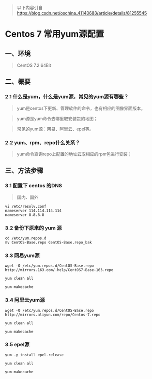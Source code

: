 > 以下内容引自 https://blog.csdn.net/oschina_41140683/article/details/81255545


# Centos 7 常用yum源配置
## 一、环境
> CentOS 7.2 64Bit

## 二、概要
### 2.1 什么是yum，什么是yum源，常见的yum源有哪些？
> yum是centos下更新、管理软件的命令，也有相应的图像界面版本。

> yum源是yum命令去哪里取安装包的地图；

> 常见的yum源：网易、阿里云、epel等。

### 2.2 yum、rpm、repo什么关系？
> yum命令查询repo上配置的地址云取相应的rpm包进行安装；

## 三、方法步骤
### 3.1 配置下 centos 的DNS
> 国内、国外

```
vi /etc/resolv.conf
nameserver 114.114.114.114
nameserver 8.8.8.8
```

### 3.2 备份下原来的 yum 源

```
cd /etc/yum.repos.d
mv CentOS-Base.repo CentOS-Base.repo_bak
```

### 3.3 网易yum源
```
wget -O /etc/yum.repos.d/CentOS-Base.repo http://mirrors.163.com/.help/CentOS7-Base-163.repo

yum clean all

yum makecache
```

### 3.4 阿里云yum源

```
wget -O /etc/yum.repos.d/CentOS-Base.repo http://mirrors.aliyun.com/repo/Centos-7.repo

yum clean all

yum makecache
```

### 3.5 epel源

```
yum -y install epel-release

yum clean all

yum makecache
```